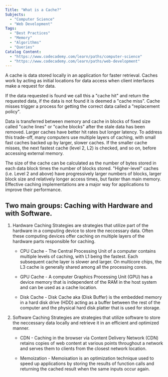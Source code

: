 ```yaml
---
Title: "What is a Cache?"
Subjects:
  - "Computer Science"
  - "Web Development"
Tags:
  - "Best Practices"
  - "Memory"
  - "Algorithms"
  - "Queries"
Catalog Content:
  - "https://www.codecademy.com/learn/paths/computer-science"
  - "https://www.codecademy.com/learn/paths/web-development"
---
```


A cache is data stored locally in an application for faster retrieval. Caches work by acting as initial locations for data access when client interfaces make a request for data. 

If the data requested is found we call this a "cache hit" and return the requested data, if the data is not found it is deemed a "cache miss". Cache misses trigger a process for getting the correct data called a "replacement policy". 

Data is transferred between memory and cache in blocks of fixed size called "cache lines" or "cache blocks" after the stale data has been removed. Larger caches have better hit rates but longer latency. To address this trade-off, many computers use multiple layers of caching, with small fast caches backed up by larger, slower caches. If the smaller cache misses, the next fastest cache (level 2, L2) is checked, and so on, before accessing external memory.

The size of the cache can be calculated as the number of bytes stored in each data block times the number of blocks stored. "Higher-level" caches (i.e. Level 2 and above) have progressively larger numbers of blocks, larger block size and relatively longer access times, but faster than main memory. Effective caching implementations are a major way for applications to improve their performance.


## Two main groups: Caching with Hardware and with Software.


1) Hardware Caching Strategies are strategies that utilize part of the hardware in a computing device to store the neccessary data. Often these computing devices offer caching on multiple layers of the hardware parts responsible for caching.

	* CPU Cache - The Central Processing Unit of a computer contains multiple levels of caching, with L1 being the fastest. Each subsequent cache layer is slower and larger. On multicore chips, the L3 cache is generally shared among all the processing cores.

	* GPU Cache - A computer Graphics Processing Unit (GPU) has a device memory that is independent of the RAM in the host system and can be used as a cache location.

	* Disk Cache - Disk Cache aka (Disk Buffer) is the embedded memory in a hard disk drive (HDD) acting as a buffer between the rest of the computer and the physical hard disk platter that is used for storage.

2) Software Caching Strategies are strategies that utilize software to store the neccessary data locally and retrieve it in an efficient and optimized manner. 
	
	* CDN - Caching in the browser via Content Delivery Network (CDN) retains copies of web content at various points throughout a network and serves them to clients from the closest network location.

	* Memoization - Memoisation is an optimization technique used to speed up applications by storing the results of function calls and returning the cached result when the same inputs occur again.
	



